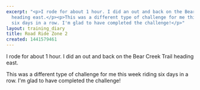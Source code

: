 ```yaml
---
excerpt: "<p>I rode for about 1 hour. I did an out and back on the Bear Creek Trail
  heading east.</p><p>This was a different type of challenge for me this week riding
  six days in a row. I'm glad to have completed the challenge!</p>"
layout: training_diary
title: Road Ride Zone 2
created: 1441579461
---
```

<p>I rode for about 1 hour. I did an out and back on the Bear Creek Trail heading east.</p><p>This was a different type of challenge for me this week riding six days in a row. I'm glad to have completed the challenge!</p>
